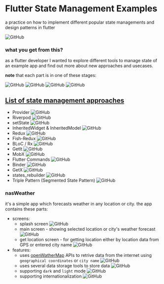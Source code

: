 # Flutter State Management Examples
a practice on how to implement different popular state managements and design patterns in flutter

![GitHub](https://img.shields.io/github/license/namini40/flutter-state-management-examples)

### what you get from this?
as a flutter developer I wanted to explore different tools to manage state of an example app and  find out more about new approaches and usecases.

**note** that each part is in one of these stages:

![GitHub](https://img.shields.io/badge/status-backlog-lightgrey)
![GitHub](https://img.shields.io/badge/status-TODO-purple)
![GitHub](https://img.shields.io/badge/status-inProgress-blue)
![GitHub](https://img.shields.io/badge/status-Done-brightgreen)



## [List of state management approaches](https://docs.flutter.dev/development/data-and-backend/state-mgmt/options)
- Provider ![GitHub](https://img.shields.io/badge/status-backlog-lightgrey)
- Riverpod ![GitHub](https://img.shields.io/badge/status-backlog-lightgrey)
- setState ![GitHub](https://img.shields.io/badge/status-inProgress-blue)
- InheritedWidget & InheritedModel ![GitHub](https://img.shields.io/badge/status-backlog-lightgrey)
- Redux ![GitHub](https://img.shields.io/badge/status-backlog-lightgrey)
- Fish-Redux ![GitHub](https://img.shields.io/badge/status-backlog-lightgrey)
- BLoC / Rx ![GitHub](https://img.shields.io/badge/status-backlog-lightgrey)
- GetIt ![GitHub](https://img.shields.io/badge/status-backlog-lightgrey)
- MobX ![GitHub](https://img.shields.io/badge/status-backlog-lightgrey)
- Flutter Commands ![GitHub](https://img.shields.io/badge/status-backlog-lightgrey)
- Binder ![GitHub](https://img.shields.io/badge/status-backlog-lightgrey)
- GetX ![GitHub](https://img.shields.io/badge/status-backlog-lightgrey)
- states_rebuilder ![GitHub](https://img.shields.io/badge/status-backlog-lightgrey)
- Triple Pattern (Segmented State Pattern) ![GitHub](https://img.shields.io/badge/status-backlog-lightgrey)


### nasWeather
it's a simple app which forecasts weather in any location or city.
the app contains these parts:
- screens:
  - splash screen ![GitHub](https://img.shields.io/badge/status-backlog-lightgrey)
  - main screen - showing selected location or city's weather forecast ![GitHub](https://img.shields.io/badge/status-backlog-lightgrey)
  - get location screen - for getting location either by location data from GPS or entered city name ![GitHub](https://img.shields.io/badge/status-backlog-lightgrey)
- features:
  - uses [openWatherMap](https://openweathermap.org/) APIs to retrive data from the internet using `geographical coordinates` or `city name` ![GitHub](https://img.shields.io/badge/status-backlog-lightgrey)
  - uses several data storage tools to store data ![GitHub](https://img.shields.io/badge/status-backlog-lightgrey)
  - supporting `dark` and `light` mode ![GitHub](https://img.shields.io/badge/status-backlog-lightgrey)
  - supporting internationalization ![GitHub](https://img.shields.io/badge/status-backlog-lightgrey)





